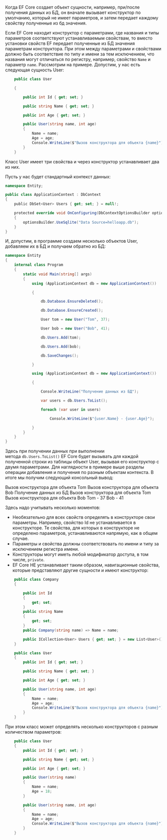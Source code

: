 Когда EF Core создает объект сущности, например, при/после получения данных из БД, он вначале вызывает конструктор по умолчанию, который не имеет параметров, и затем передает каждому свойству полученные из бд значения.

Если EF Core находит конструктор с параметрами, где названия и типы параметров соответствуют устанавливаемым свойствам, то вместо установки свойств EF передает полученные из БД значения параметрам конструктора. При этом между параметрами и свойствами должно быть соответствие по типу и имени за тем исключением, что названия могут отличаться по регистру, например, свойство `Name` и параметр `name`. Рассмотрим на примере. Допустим, у нас есть следующая сущность User:

```cs
	public class User

	{

		public int Id { get; set; }

		public string Name { get; set; }

		public int Age { get; set; }

		public User(string name, int age)
		{
			Name = name;
			Age = age;
			Console.WriteLine($"Вызов конструктора для объекта {name}");
		}
	}
```

Класс User имеет три свойства и через конструктор устанавливает два из них.

Пусть у нас будет стандартный контекст данных:

```cs
namespace Entity;

public class ApplicationContext : DbContext
{
    public DbSet<User> Users { get; set; } = null!;

    protected override void OnConfiguring(DbContextOptionsBuilder optionsBuilder)
    {
        optionsBuilder.UseSqlite("Data Source=helloapp.db");
    }
}

```

И, допустим, в программе создаем несколько объектов User, добавляем их в БД и получаем обратно из БД:

```cs
namespace Entity
{
	internal class Program
	{
		static void Main(string[] args)
		{
			using (ApplicationContext db = new ApplicationContext())

			{

				db.Database.EnsureDeleted();

				db.Database.EnsureCreated();

				User tom = new User("Tom", 37);

				User bob = new User("Bob", 41);

				db.Users.Add(tom);

				db.Users.Add(bob);

				db.SaveChanges();

			}

			using (ApplicationContext db = new ApplicationContext())

			{

				Console.WriteLine("Получение данных из БД");

				var users = db.Users.ToList();

				foreach (var user in users)

					Console.WriteLine($"{user.Name} - {user.Age}");

			}
		}
	}
}

```

Здесь при получении данных при выполнении метода `db.Users.ToList()` EF Core будет вызывать для каждой полученной строки из таблицы объект User, вызывая его конструктор с двумя параметрами. Для наглядности в примере выше разделы операции добавления и получения по разным объектам контекста. В итоге мы получим следующий консольный вывод:

Вызов конструктора для объекта Tom
Вызов конструктора для объекта Bob
Получение данных из БД
Вызов конструктора для объекта Tom
Вызов конструктора для объекта Bob
Tom - 37
Bob - 41

Здесь надо учитывать несколько моментов:
- Необязательно для всех свойств определять в конструкторе свои параметры. Например, свойство Id не устанавливается в конструкторе. Те свойства, для которых в конструкторе не определено параметров, устанавливаются напрямую, как в общем случае.
- Параметры и свойства должны соответствовать по имени и типу за исключением регистра имени.
- Конструкторы могут иметь любой модификатор доступа, в том числе, `private`.
- EF Core НЕ устанавливает таким образом, навигационные свойства, которые представляют другие сущности и имеют конструктор:

```cs
	public class Company
	{

		public int Id
		{
			get; set;
		}
		public string Name
		{
			get; set;
		}
		public Company(string name) => Name = name;

		public ICollection<User> Users { get; set; } = new List<User>();
	}
```

```cs
    public class User
    {
        public int Id { get; set; }

        public string Name { get; set; }

        public int Age { get; set; }

        public User(string name, int age)
        {
            Name = name;
            Age = age;
            Console.WriteLine($"Вызов конструктора для объекта {name}");
        }
    }
```



При этом класс может определять несколько конструкторов с разным количеством параметров:

```cs
	public class User
	{
		public int Id { get; set; }

		public string Name { get; set; }

		public int Age { get; set; }

		public User(string name)
		{
			Name = name;
			Age = 18;
		}

		public User(string name, int age)
		{
			Name = name;
			Age = age;
			Console.WriteLine($"Вызов конструктора для объекта {name}");
		}
	}
```
